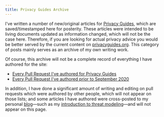 ```yaml
---
title: Privacy Guides Archive
---
```

I've written a number of new/original articles for [Privacy Guides](https://www.privacyguides.org), which are saved/timestamped here for posterity. These articles were intended to be living documents updated as information changed, which will not be the case here. Therefore, if you are looking for actual privacy advice you would be better served by the current content on [privacyguides.org](https://www.privacyguides.org). This category of posts mainly serves as an archive of my own writing work.

Of course, this archive will not be a complete record of everything I have authored for the site:

- [Every Pull Request I've authored for Privacy Guides](https://github.com/privacyguides/privacyguides.org/pulls?q=is:pr+author:jonaharagon)
- [Every Pull Request I've authored prior to September 2020](https://github.com/privacytools/privacytools.io/pulls?q=is:pr+author:jonaharagon)

In addition, I have done a significant amount of writing and editing on pull requests which were authored by other people, which will not appear on those lists; and some articles I have authored were cross-posted to my personal [blog](/posts/)—such as my [introduction to threat modeling](http://localhost:1313/posts/threat-modeling/)—and will not appear on this page.
